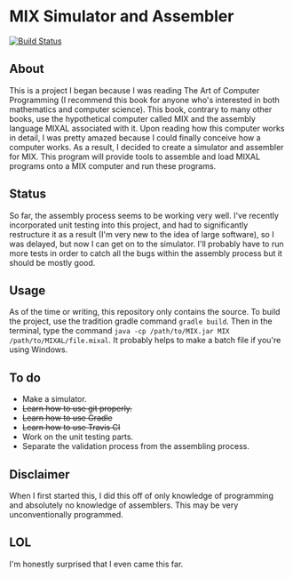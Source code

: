 # MIX Simulator and Assembler 
[![Build Status](https://travis-ci.org/thkim1011/mix.svg?branch=master)](https://travis-ci.org/thkim1011/mix)
## About
This is a project I began because I was reading The Art of Computer Programming (I recommend this book for anyone who's interested in both mathematics and computer science). This book, contrary to many other books, use the hypothetical computer called MIX and the assembly language MIXAL associated with it. Upon reading how this computer works in detail, I was pretty amazed because I could finally conceive how a computer works. As a result, I decided to create a simulator and assembler for MIX. This program will provide tools to assemble and load MIXAL programs onto a MIX computer and run these programs. 

## Status
So far, the assembly process seems to be working very well. I've recently incorporated unit testing into this project, and had to significantly restructure it as a result (I'm very new to the idea of large software), so I was delayed, but now I can get on to the simulator. I'll probably have to run more tests in order to catch all the bugs within the assembly process but it should be mostly good. 

## Usage
As of the time or writing, this repository only contains the source. To build the project, use the tradition gradle command `gradle build`. Then in the terminal, type the command `java -cp /path/to/MIX.jar MIX /path/to/MIXAL/file.mixal`. It probably helps to make a batch file if you're using Windows.

## To do
* Make a simulator.
* ~~Learn how to use git properly.~~
* ~~Learn how to use Gradle~~
* ~~Learn how to use Travis CI~~
* Work on the unit testing parts.
* Separate the validation process from the assembling process.

## Disclaimer
When I first started this, I did this off of only knowledge of programming and absolutely no knowledge of assemblers. This may be very unconventionally programmed.

## LOL
I'm honestly surprised that I even came this far.
